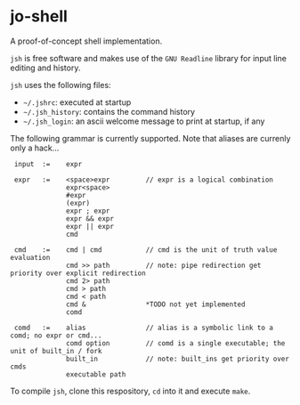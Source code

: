 jo-shell
========

A proof-of-concept shell implementation.

`jsh` is free software and makes use of the `GNU Readline` library for input line editing and history.

`jsh` uses the following files:
 * `~/.jshrc`: executed at startup
 * `~/.jsh_history`: contains the command history
 * `~/.jsh_login`: an ascii welcome message to print at startup, if any

The following grammar is currently supported. Note that aliases are currenly only a hack...

```
 input  :=    expr

 expr   :=    <space>expr         // expr is a logical combination
              expr<space>
              #expr
              (expr)
              expr ; expr
              expr && expr
              expr || expr
              cmd

 cmd    :=    cmd | cmd           // cmd is the unit of truth value evaluation
              cmd >> path         // note: pipe redirection get priority over explicit redirection
              cmd 2> path
              cmd > path
              cmd < path
              cmd &               *TODO not yet implemented
              comd

 comd   :=    alias               // alias is a symbolic link to a comd; no expr or cmd...
              comd option         // comd is a single executable; the unit of built_in / fork
              built_in            // note: built_ins get priority over cmds
              executable path
```
To compile `jsh`, clone this respository, `cd` into it and execute `make`.

